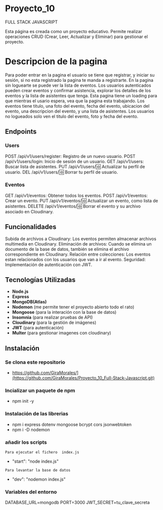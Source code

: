 # Proyecto_10

FULL STACK JAVASCRIPT

Esta página es creada como un proyecto educativo.
Permite realizar operaciones CRUD (Crear, Leer, Actualizar y Eliminar) para gestionar el proyecto.

# Descripcion de la pagina

Para poder entrar en la pagina el usuario se tiene que registrar, y iniciar su sesión, si no esta registrado la pagina te manda a registrarte.
En la pagina sin loguearte se puede ver la lista de eventos.
Los usuarios autenticados pueden crear eventos y confirmar asistencia, explorar los detalles de los eventos y la lista de asistentes que tenga.
Esta pagina tiene un loading para que mientras el usario espera, vea que la pagina esta trabajando.
Los eventos tiene titulo, una foto del evento, fecha del evento, ubicacion del evento, una descripcion del evento, y una lista de asistentes.
Los usuarios no logueados solo ven el titulo del evento, foto y fecha del evento.

## Endpoints

### Users

POST /api/v1/users/register: Registro de un nuevo usuario.
POST /api/v1/users/login: Inicio de sesión de un usuario.
GET /api/v1/users: Buscar lista de asistentes.
PUT /api/v1/users/:id: Actualizar tu perfil de usuario.
DEL /api/v1/users/:id: Borrar tu perfil de usuario.

### Eventos

GET /api/v1/eventos: Obtener todos los eventos.
POST /api/v1/eventos: Crear un evento.
PUT /api/v1/eventos/:id: Actualizar un evento, como lista de asistentes.
DELETE /api/v1/eventos/:id: Borrar el evento y su archivo asociado en Cloudinary.

## Funcionalidades

Subida de archivos a Cloudinary: Los eventos permiten almacenar archivos multimedia en Cloudinary.
Eliminación de archivos: Cuando se elimina un documento de la base de datos, también se elimina el archivo correspondiente en Cloudinary.
Relación entre colecciones: Los eventos estan relacionados con los usuarios que van a ir al evento.
Seguridad: Implementación de autenticación con JWT.

## Tecnologías Utilizadas

- **Node.js** 
- **Express**
- **MongoDB(Atlas)**
- **Nodemon** (me permite tener el proyecto abierto todo el rato)
- **Mongoose** (para la interación con la base de datos)
- **Insomnia** (para realizar pruebas de API)
- **Cloudinary** (para la gestión de imágenes)
- **JWT** (para autenticación)
- **Multer** (para gestionar imagenes con cloudinary)

## Instalación

### Se clona este repositorio

- https://github.com/GiraMorales/](https://github.com/GiraMorales/Proyecto_10_Full-Stack-Javascript.git)


### Incializar un paquete de npm

- npm init -y


### Instalación de las librerias

- npm i express dotenv mongoose bcrypt cors jsonwebtoken
- npm i -D nodemon


### añadir los scripts

`Para ejecutar el fichero  index.js`

- "start": "node index.js"

`Para levantar la base de datos`

- "dev": "nodemon index.js"


### Variables del entorno

DATABASE_URL=mongodb
PORT=3000
JWT_SECRET=tu_clave_secreta
